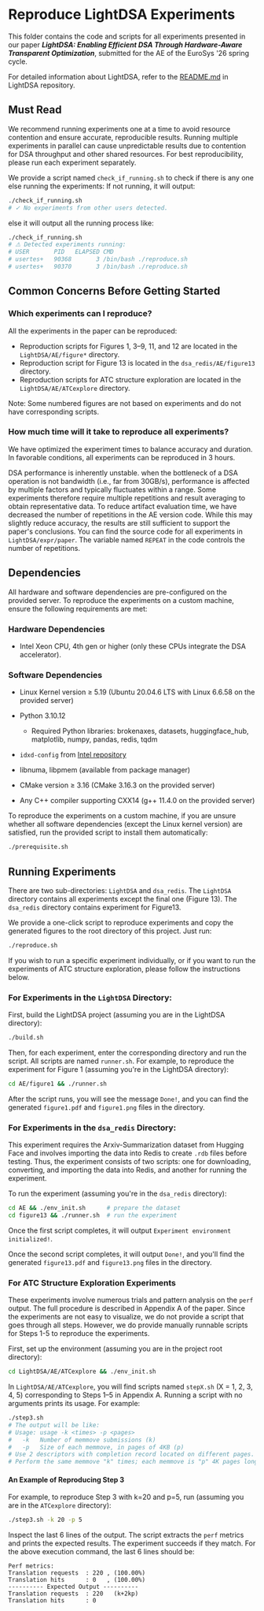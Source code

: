# Reproduce LightDSA Experiments

This folder contains the code and scripts for all experiments presented in our paper ***LightDSA: Enabling Efficient DSA Through Hardware-Aware Transparent Optimization***, submitted for the AE of the EuroSys '26 spring cycle.

For detailed information about LightDSA, refer to the [README.md](https://github.com/izumihanako/LightDSA/blob/master/README.md) in LightDSA repository.

## Must Read

We recommend running experiments one at a time to avoid resource contention and ensure accurate, reproducible results. Running multiple experiments in parallel can cause unpredictable results due to contention for DSA throughput and other shared resources. For best reproducibility, please run each experiment separately.

We provide a script named `check_if_running.sh` to check if there is any one else running the experiments:
If not running, it will output:
```bash
./check_if_running.sh
# ✓ No experiments from other users detected.
```
else it will output all the running process like:
```bash
./check_if_running.sh
# ⚠ Detected experiments running:
# USER       PID   ELAPSED CMD
# usertes+   90368       3 /bin/bash ./reproduce.sh
# usertes+   90370       3 /bin/bash ./reproduce.sh
```


## Common Concerns Before Getting Started

### Which experiments can I reproduce?

All the experiments in the paper can be reproduced:

- Reproduction scripts for Figures 1, 3–9, 11, and 12 are located in the `LightDSA/AE/figure*` directory.
- Reproduction script for Figure 13 is located in the `dsa_redis/AE/figure13` directory.
- Reproduction scripts for ATC structure exploration are located in the `LightDSA/AE/ATCexplore` directory.

Note: Some numbered figures are not based on experiments and do not have corresponding scripts.

### How much time will it take to reproduce all experiments?

We have optimized the experiment times to balance accuracy and duration. In favorable conditions, all experiments can be reproduced in 3 hours.

DSA performance is inherently unstable. when the bottleneck of a DSA operation is not bandwidth (i.e., far from 30GB/s), performance is affected by multiple factors and typically fluctuates within a range.
Some experiments therefore require multiple repetitions and result averaging to obtain representative data. To reduce artifact evaluation time, we have decreased the number of repetitions in the AE version code. While this may slightly reduce accuracy, the results are still sufficient to support the paper's conclusions. You can find the source code for all experiments in `LightDSA/expr/paper`. The variable named `REPEAT` in the code controls the number of repetitions.

## Dependencies

All hardware and software dependencies are pre-configured on the provided server. To reproduce the experiments on a custom machine, ensure the following requirements are met:

### Hardware Dependencies

- Intel Xeon CPU, 4th gen or higher (only these CPUs integrate the DSA accelerator).

### Software Dependencies

- Linux Kernel version ≥ 5.19 (Ubuntu 20.04.6 LTS with Linux 6.6.58 on the provided server)
- Python 3.10.12
  - Required Python libraries: brokenaxes, datasets, huggingface_hub, matplotlib, numpy, pandas, redis, tqdm
- `idxd-config` from [Intel repository](https://github.com/intel/idxd-config)

- libnuma, libpmem (available from package manager)

- CMake version ≥ 3.16 (CMake 3.16.3 on the provided server)
- Any C++ compiler supporting CXX14 (g++ 11.4.0 on the provided server)

To reproduce the experiments on a custom machine, if you are unsure whether all software dependencies (except the Linux kernel version) are satisfied, run the provided script to install them automatically:
```bash
./prerequisite.sh
```



## Running Experiments

There are two sub-directories: `LightDSA` and `dsa_redis`. The `LightDSA` directory contains all experiments except the final one (Figure 13). The `dsa_redis` directory contains experiment for Figure13.

We provide a one-click script to reproduce experiments and copy the generated figures to the root directory of this project. Just run:
```bash
./reproduce.sh
```

If you wish to run a specific experiment individually, or if you want to run the experiments of ATC structure exploration, please follow the instructions below.

### For Experiments in the `LightDSA` Directory:

First, build the LightDSA project (assuming you are in the LightDSA directory):

```bash
./build.sh
```

Then, for each experiment, enter the corresponding directory and run the script. All scripts are named `runner.sh`. For example, to reproduce the experiment for Figure 1 (assuming you're in the LightDSA directory):

```bash
cd AE/figure1 && ./runner.sh
```

After the script runs, you will see the message `Done!`, and you can find the generated `figure1.pdf` and `figure1.png` files in the directory.


### For Experiments in the `dsa_redis` Directory:

This experiment requires the Arxiv-Summarization dataset from Hugging Face and involves importing the data into Redis to create `.rdb` files before testing. Thus, the experiment consists of two scripts: one for downloading, converting, and importing the data into Redis, and another for running the experiment.

To run the experiment (assuming you're in the `dsa_redis` directory):

```bash
cd AE && ./env_init.sh      # prepare the dataset
cd figure13 && ./runner.sh  # run the experiment
```

Once the first script completes, it will output `Experiment environment initialized!`.

Once the second script completes, it will output `Done!`, and you'll find the generated `figure13.pdf` and `figure13.png` files in the directory.

### For ATC Structure Exploration Experiments
These experiments involve numerous trials and pattern analysis on the `perf` output. 
The full procedure is described in Appendix A of the paper. 
Since the experiments are not easy to visualize, we do not provide a script that goes through all steps. However, we do provide manually runnable scripts for Steps 1-5 to reproduce the experiments.


First, set up the environment (assuming you are in the project root directory):
```bash
cd LightDSA/AE/ATCexplore && ./env_init.sh 
```
In `LightDSA/AE/ATCexplore`, you will find scripts named `stepX.sh` (X = 1, 2, 3, 4, 5) corresponding to Steps 1–5 in Appendix A. Running a script with no arguments prints its usage. For example:
```bash
./step3.sh
# The output will be like:
# Usage: usage -k <times> -p <pages>
#   -k   Number of memmove submissions (k)
#   -p   Size of each memmove, in pages of 4KB (p)
# Use 2 descriptors with completion record located on different pages.
# Perform the same memmove "k" times; each memmove is "p" 4K pages long.
```

#### An Example of Reproducing Step 3
For example, to reproduce Step 3 with k=20 and p=5, run (assuming you are in the `ATCexplore` directory):
```bash
./step3.sh -k 20 -p 5
```

Inspect the last 6 lines of the output. The script extracts the `perf` metrics and prints the expected results. The experiment succeeds if they match. For the above execution command, the last 6 lines should be: 
```
Perf metrics:
Translation requests  : 220 , (100.00%)
Translation hits      : 0   , (100.00%)
---------- Expected Output ----------
Translation requests  : 220   (k+2kp)
Translation hits      : 0
```